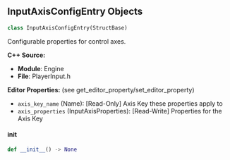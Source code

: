 ## InputAxisConfigEntry Objects

```python
class InputAxisConfigEntry(StructBase)
```

Configurable properties for control axes.

**C++ Source:**

- **Module**: Engine
- **File**: PlayerInput.h

**Editor Properties:** (see get_editor_property/set_editor_property)

- ``axis_key_name`` (Name):  [Read-Only] Axis Key these properties apply to
- ``axis_properties`` (InputAxisProperties):  [Read-Write] Properties for the Axis Key

<a id="unreal.InputAxisConfigEntry.__init__"></a>

#### __init__

```python
def __init__() -> None
```

<a id="unreal.PerPlatformSettings"></a>